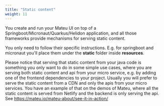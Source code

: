 ```yaml
---
title: "Static content"
weight: 11
---
```


You create and run your Mateu UI on top of a Springboot/Micronaut/Quarkus/Helidon application, and all those frameworks 
provide mechanisms for serving static content.

You only need to follow their specific instructions. E.g. for springboot and micronaut you'll place them under the **static** folder
inside **resources**.

Please notice that serving that static content from your java code is something you only want to do in some simple use cases,
where you are serving both static content and api from your micro service, e.g. by adding one of the frontend dependencies to your project. 
Usually you will prefer to serve the static content from a CDN and only the apis from your micro services. 
You have an example of that on the demos of Mateu, where all the static content is served from Netlify and the backend 
is only serving the api. See https://mateu.io/mateu-about/see-it-in-action/ 



